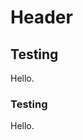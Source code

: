 <!-- TITLE: Welcome to ImpactWiki -->
<!-- SUBTITLE: Knowledgebase for impact investors, social entrepreneurs and evaluators -->

# Header
## Testing

Hello.

### Testing

Hello.